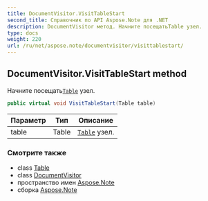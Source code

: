 ```yaml
---
title: DocumentVisitor.VisitTableStart
second_title: Справочник по API Aspose.Note для .NET
description: DocumentVisitor метод. Начните посещатьTable узел.
type: docs
weight: 220
url: /ru/net/aspose.note/documentvisitor/visittablestart/
---
```

## DocumentVisitor.VisitTableStart method

Начните посещать[`Table`](../../table/) узел.

```csharp
public virtual void VisitTableStart(Table table)
```

| Параметр | Тип | Описание |
| --- | --- | --- |
| table | Table | [`Table`](../../table/) узел. |

### Смотрите также

* class [Table](../../table/)
* class [DocumentVisitor](../)
* пространство имен [Aspose.Note](../../documentvisitor/)
* сборка [Aspose.Note](../../../)


